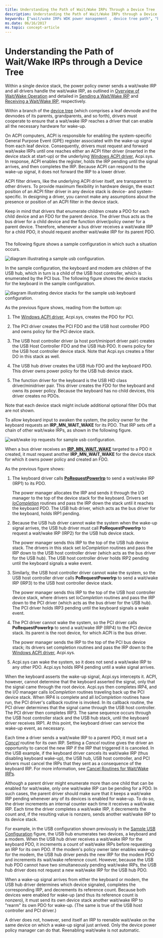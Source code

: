 ```yaml
---
title: Understanding the Path of Wait/Wake IRPs Through a Device Tree
description: Understanding the Path of Wait/Wake IRPs through a Device Tree
keywords: ["wait/wake IRPs WDK power management , device tree path", "bus drivers WDK power management", "USB WDK power management", "function drivers WDK power management", "FDOs WDK power management", "filter DOs WDK power management", "physical device objects WDK power management", "PDOs WDK power management"]
ms.date: 06/16/2017
ms.topic: concept-article
---
```


# Understanding the Path of Wait/Wake IRPs through a Device Tree





Within a single device stack, the power policy owner sends a wait/wake IRP and all drivers handle the wait/wake IRP, as outlined in [Overview of Wait/Wake Operation](overview-of-wait-wake-operation.md) and detailed in [Sending a Wait/Wake IRP](sending-a-wait-wake-irp.md) and [Receiving a Wait/Wake IRP](receiving-a-wait-wake-irp.md), respectively.

Within a branch of the [device tree](device-tree.md) (which comprises a leaf devnode and the devnodes of its parents, grandparents, and so forth), drivers must cooperate to ensure that a wait/wake IRP reaches a driver that can enable all the necessary hardware for wake-up.

On ACPI computers, ACPI is responsible for enabling the system-specific General Purpose Event (GPE) register associated with the wake-up signal from each leaf device. Consequently, drivers must request and forward wait/wake IRPs until one reaches either an ACPI filter driver (inserted in the device stack at start-up) or the underlying [Windows ACPI driver](acpi-driver.md), Acpi.sys. In response, ACPI enables the register, holds the IRP pending until the signal arrives, and then completes the IRP. Because ACPI can respond to the wake-up signal, it does not forward the IRP to a lower driver.

ACPI filter drivers, like the underlying ACPI driver itself, are transparent to other drivers. To provide maximum flexibility in hardware design, the exact position of an ACPI filter driver in any device stack is device- and system-specific. In designing a driver, you cannot make any assumptions about the presence or position of an ACPI filter in the device stack.

Keep in mind that drivers that enumerate children create a PDO for each child device and an FDO for the parent device. The driver thus acts as the bus driver for a child device and the function driver/policy owner for a parent device. Therefore, whenever a bus driver receives a wait/wake IRP for a child PDO, it should request another wait/wake IRP for its parent PDO.

### <a href="" id="sample-usb-configuration"></a>

The following figure shows a sample configuration in which such a situation occurs.

![diagram illustrating a sample usb configuration.](images/wwhw.png)

In the sample configuration, the keyboard and modem are children of the USB hub, which in turn is a child of the USB host controller, which is enumerated by the PCI bus. The following figure shows the device stacks for the keyboard in the sample configuration.

![diagram illustrating device stacks for the sample usb keyboard configuration.](images/wwdobj.png)

As the previous figure shows, reading from the bottom up:

1.  The [Windows ACPI driver](acpi-driver.md), Acpi.sys, creates the PDO for PCI.

2.  The PCI driver creates the PCI FDO and the USB host controller PDO and owns policy for the PCI device stack.

3.  The USB host controller driver (a host port/miniport driver pair) creates the USB Host Controller FDO and the USB Hub PDO. It owns policy for the USB host controller device stack. Note that Acpi.sys creates a filter DO in this stack as well.

4.  The USB hub driver creates the USB Hub FDO and the keyboard PDO. This driver owns power policy for the USB hub device stack.

5.  The function driver for the keyboard is the USB HID class driver/minidriver pair. This driver creates the FDO for the keyboard and owns its power policy. Because the keyboard has no child devices, this driver creates no PDOs.

Note that each device stack might include additional optional filter DOs that are not shown.

To allow keyboard input to awaken the system, the policy owner for the keyboard requests an **IRP\_MN\_WAIT\_WAKE** for its PDO. That IRP sets off a chain of other wait/wake IRPs, as shown in the following figure.

![wait/wake irp requests for sample usb configuration.](images/wwcascade.png)

When a bus driver receives an [**IRP\_MN\_WAIT\_WAKE**](./irp-mn-wait-wake.md) targeted to a PDO it created, it must request another **IRP\_MN\_WAIT\_WAKE** for the device stack for which it owns power policy and created an FDO.

As the previous figure shows:

1.  The keyboard driver calls [**PoRequestPowerIrp**](/windows-hardware/drivers/ddi/wdm/nf-wdm-porequestpowerirp) to send a wait/wake IRP (IRP1) to its PDO.

    The power manager allocates the IRP and sends it through the I/O manager to the top of the device stack for the keyboard. Drivers set [*IoCompletion*](/windows-hardware/drivers/ddi/wdm/nc-wdm-io_completion_routine) routines and pass the IRP down the stack until it reaches the keyboard PDO. The USB hub driver, which acts as the bus driver for the keyboard, holds IRP1 pending.

2.  Because the USB hub driver cannot wake the system when the wake-up signal arrives, the USB hub driver must call **PoRequestPowerIrp** to request a wait/wake IRP (IRP2) for the USB hub device stack.

    The power manager sends this IRP to the top of the USB hub device stack. The drivers in this stack set *IoCompletion* routines and pass the IRP down to the USB host controller driver (which acts as the bus driver for the USB hub). The USB host controller driver holds IRP2 pending until the keyboard signals a wake event.

3.  Similarly, the USB host controller driver cannot wake the system, so the USB host controller driver calls **PoRequestPowerIrp** to send a wait/wake IRP (IRP3) to the USB host controller device stack.

    The power manager sends this IRP to the top of the USB host controller device stack, where drivers set *IoCompletion* routines and pass the IRP down to the PCI driver (which acts as the bus driver for the USB hub). The PCI driver holds IRP3 pending until the keyboard signals a wake event.

4.  The PCI driver cannot wake the system, so the PCI driver calls **PoRequestPowerIrp** to send a wait/wake IRP (IRP4) to the PCI device stack. Its parent is the root device, for which ACPI is the bus driver.

    The power manager sends the IRP to the top of the PCI bus device stack; its drivers set completion routines and pass the IRP down to the [Windows ACPI driver](acpi-driver.md), Acpi.sys.

5.  Acpi.sys can wake the system, so it does not send a wait/wake IRP to any other PDO. Acpi.sys holds IRP4 pending until a wake signal arrives.

When the keyboard asserts the wake-up signal, Acpi.sys intercepts it. ACPI, however, cannot determine that the keyboard asserted the signal, only that the signal came through the root device. Acpi.sys then completes IRP4, and the I/O manager calls *IoCompletion* routines traveling back up the PCI device stack. When IRP4 is complete and all *IoCompletion* routines have run, the PCI driver's callback routine is invoked. In its callback routine, the PCI driver determines that the signal came through the USB host controller. The PCI driver then completes IRP3. The same sequence occurs through the USB host controller stack and the USB hub stack, until the keyboard driver receives IRP1. At this point, the keyboard driver can service the wake-up event, as necessary.

Each time a driver sends a wait/wake IRP to a parent PDO, it must set a [*Cancel*](/windows-hardware/drivers/ddi/wdm/nc-wdm-driver_cancel) routine for its own IRP. Setting a *Cancel* routine gives the driver an opportunity to cancel the new IRP if the IRP that triggered it is canceled. In the USB example, if the keyboard driver cancels its wait/wake IRP (thus disabling keyboard wake-up), the USB hub, USB host controller, and PCI drivers must cancel the IRPs that they sent as a consequence of the keyboard IRP. For more information, see [Cancel Routines for Wait/Wake IRPs](canceling-a-wait-wake-irp.md#ddk-cancel-routines-for-wait-wake-irps-kg).

Although a parent driver might enumerate more than one child that can be enabled for wait/wake, only one wait/wake IRP can be pending for a PDO. In such cases, the parent driver should make sure that it keeps a wait/wake IRP pending whenever any of its devices is enabled for wake-up. To do so, the driver increments an internal counter each time it receives a wait/wake IRP. Each time the driver completes a wait/wake IRP, it decrements the count and, if the resulting value is nonzero, sends another wait/wake IRP to its device stack.

For example, in the USB configuration shown previously in the [Sample USB Configuration](#sample-usb-configuration) figure, the USB hub enumerates two devices, a keyboard and a modem. When the USB hub driver receives a wait/wake IRP for the keyboard PDO, it increments a count of wait/wake IRPs before requesting an IRP for its own PDO. If the modem's policy owner later enables wake-up for the modem, the USB hub driver pends the new IRP for the modem PDO and increments its wait/wake reference count. However, because the USB hub PDO cannot have two simultaneously pending wait/wake IRPs, the USB hub driver does not request a new wait/wake IRP for the USB hub PDO.

When a wake-up signal arrives from either the keyboard or modem, the USB hub driver determines which device signaled, completes the corresponding IRP, and decrements its reference count. Because both devices were enabled for wake-up (and thus its reference count is nonzero), it must send its own device stack another wait/wake IRP to "rearm" its own PDO for wake-up. (The same is true of the USB host controller and PCI driver.)

A driver does not, however, send itself an IRP to reenable wait/wake on the same device on which a wake-up signal just arrived. Only the device power policy manager can do that. Reenabling wait/wake is not automatic.

 

